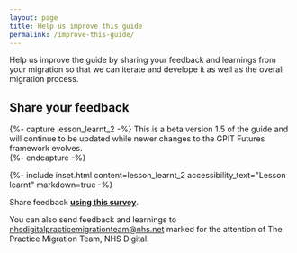 ```yaml
---
layout: page
title: Help us improve this guide
permalink: /improve-this-guide/
---
```


Help us improve the guide by sharing your feedback and learnings from your migration so that we can iterate and develope it as well as the overall migration process. 

## Share your feedback

{%- capture lesson_learnt_2 -%}
This is a beta version 1.5 of the guide and will continue to be updated while newer changes to the GPIT Futures framework evolves.  
{%- endcapture -%}

{%- include inset.html content=lesson_learnt_2 accessibility_text="Lesson learnt" markdown=true -%}

 
Share feedback [**using this survey**](https://forms.office.com/Pages/ResponsePage.aspx?id=Hwf2UP67GkCIA2c3SOYp4nsSJoMExjNAvWPV0wF8vLFUNUZRTE9FQjE2U0dLM1k1VFVRSVRQT0JXUC4u).


You can also send feedback and learnings to <a href="mailto:nhsdigitalpracticemigrationteam@nhs.net?subject=Practice%20migration%20feedback%20-%20FAO%20The%20Practice%20Migration%20Team,%20NHSD%20Digital&body=For%20the%20attention%20of%20The%20Practice%20Migration%20Team,%20NHS Digital">nhsdigitalpracticemigrationteam@nhs.net</a> marked for the attention of The Practice Migration Team, NHS Digital.
